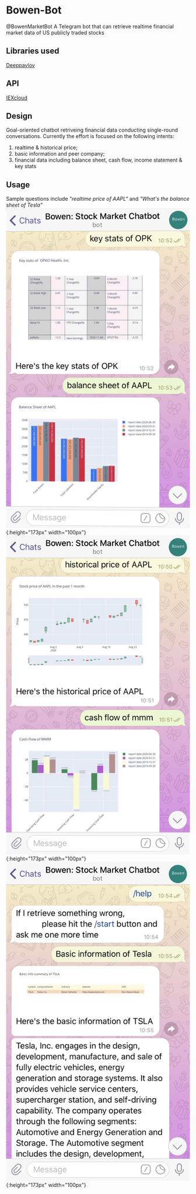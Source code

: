 # Bowen-Bot
@BowenMarketBot
A Telegram bot that can retrieve realtime financial market data of US publicly traded stocks

## Libraries used
[Deeppavlov](https://github.com/deepmipt/DeepPavlov)

## API
[IEXcloud](https://iexcloud.io/)

## Design
Goal-oriented chatbot retriveing financial data conducting single-round conversations.
Currently the effort is focused on the following intents:
1. realtime & historical price;
2. basic information and peer company;
3. financial data including balance sheet, cash flow, income statement & key stats

## Usage
Sample questions include *"realtime price of AAPL"* and *"What's the balance sheet of Tesla"*
![chat screenshot1](/assets/sc1.jpg){:height="173px" width="100px"}
![chat screenshot2](/assets/sc2.jpg){:height="173px" width="100px"}
![chat screenshot3](/assets/sc3.jpg){:height="173px" width="100px"}
